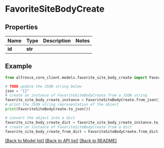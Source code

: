# FavoriteSiteBodyCreate


## Properties

Name | Type | Description | Notes
------------ | ------------- | ------------- | -------------
**id** | **str** |  | 

## Example

```python
from alfresco_core_client.models.favorite_site_body_create import FavoriteSiteBodyCreate

# TODO update the JSON string below
json = "{}"
# create an instance of FavoriteSiteBodyCreate from a JSON string
favorite_site_body_create_instance = FavoriteSiteBodyCreate.from_json(json)
# print the JSON string representation of the object
print(FavoriteSiteBodyCreate.to_json())

# convert the object into a dict
favorite_site_body_create_dict = favorite_site_body_create_instance.to_dict()
# create an instance of FavoriteSiteBodyCreate from a dict
favorite_site_body_create_from_dict = FavoriteSiteBodyCreate.from_dict(favorite_site_body_create_dict)
```
[[Back to Model list]](../README.md#documentation-for-models) [[Back to API list]](../README.md#documentation-for-api-endpoints) [[Back to README]](../README.md)



